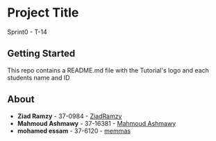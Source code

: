 # Project Title

Sprint0 - T-14

## Getting Started

This repo contains a README.md file with the Tutorial's logo and each students name and ID

## About

* **Ziad Ramzy** - 37-0984 - [ZiadRamzy](https://github.com/ZiadRamzy)
* **Mahmoud Ashmawy** - 37-16381 - [Mahmoud Ashmawy](https://github.com/ashmawy1)
* **mohamed essam** - 37-6120 - [memmas](https://github.com/memmas)
